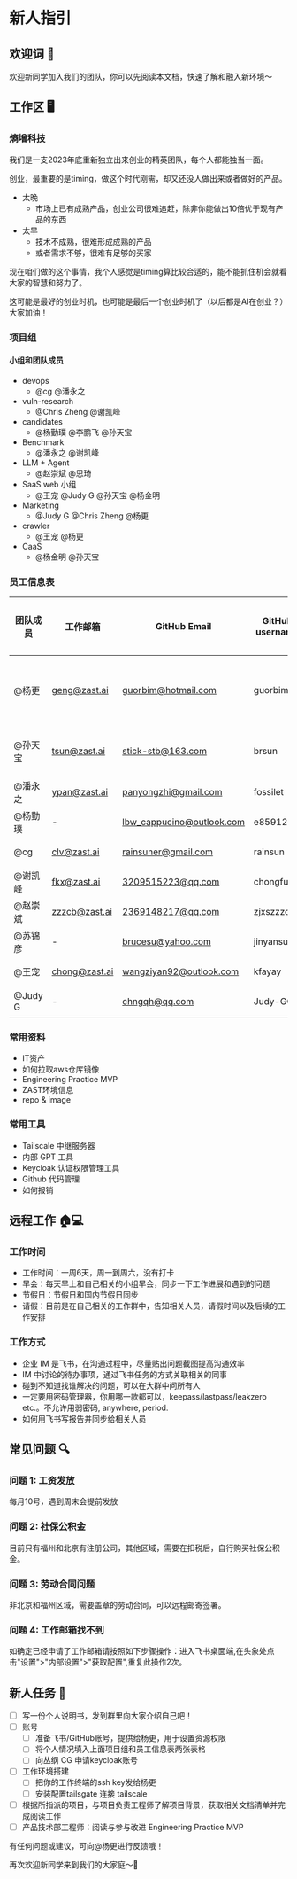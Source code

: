 # 新人指引

## 欢迎词 🥳

欢迎新同学加入我们的团队，你可以先阅读本文档，快速了解和融入新环境～

## 工作区 🖥

### 熵增科技

我们是一支2023年底重新独立出来创业的精英团队，每个人都能独当一面。

创业，最重要的是timing，做这个时代刚需，却又还没人做出来或者做好的产品。

* 太晚
  * 市场上已有成熟产品，创业公司很难追赶，除非你能做出10倍优于现有产品的东西
* 太早
  * 技术不成熟，很难形成成熟的产品
  * 或者需求不够，很难有足够的买家

现在咱们做的这个事情，我个人感觉是timing算比较合适的，能不能抓住机会就看大家的智慧和努力了。

这可能是最好的创业时机，也可能是最后一个创业时机了（以后都是AI在创业？）大家加油！

### 项目组

#### 小组和团队成员

* devops
  * @cg @潘永之
* vuln-research
  * @Chris Zheng @谢凯峰
* candidates
  * @杨勤璞 @李鹏飞 @孙天宝
* Benchmark
  * @潘永之 @谢凯峰
* LLM + Agent
  * @赵崇斌 @思琦
* SaaS web 小组
  * @王宠 @Judy G @孙天宝 @杨金明
* Marketing
  * @Judy G @Chris Zheng @杨更
* crawler
  * @王宠 @杨更
* CaaS
  * @杨金明 @孙天宝

### 员工信息表

| 团队成员 | 工作邮箱 | GitHub Email | GitHub username | GitHub repository user.name | 所在城市 | 主要负责项目/方向 |
|----------|----------|--------------|-----------------|---------------------------|----------|------------------|
| @杨更 | geng@zast.ai | guorbim@hotmail.com | guorbim | Geng Yang | 福州/西雅图 | 啥都参与 |
| @孙天宝 | tsun@zast.ai | stick-stb@163.com | brsun | brsun | 北京 | 主要：zast-engine-server(oxpecker), zast-biz-server, pathfinder<br>参与：llm-poc |
| @潘永之 | ypan@zast.ai | panyongzhi@gmail.com | fossilet | fossilet | - | - |
| @杨勤璞 | - | lbw_cappucino@outlook.com | e859127 | e859127 | 北京 | oxpk-queries, oxpecker-llm-poc |
| @cg | clv@zast.ai | rainsuner@gmail.com | rainsun | rainsun | 北京 | keycloak账号/邮箱申请 |
| @谢凯峰 | fkx@zast.ai | 3209515223@qq.com | chongfujun | chongfujun | 福州 | benckmark-java, 漏洞相关 |
| @赵崇斌 | zzzcb@zast.ai | 2369148217@qq.com | zjxszzzcb | zzzcb | 福州 | oxpecker-llm-poc |
| @苏锦彦 | - | brucesu@yahoo.com | jinyansu | Jinyan Su | - | Oxpecker-benchmark, Marketing activities |
| @王宠 | chong@zast.ai | wangziyan92@outlook.com | kfayay | wangchong | 武汉 | Sass 前端, benchmark-node |
| @Judy G | - | chngqh@qq.com | Judy-GG | Judy-GG | 福州 | Marketing+OPS+BD+PR |

### 常用资料

* IT资产
* 如何拉取aws仓库镜像
* Engineering Practice MVP
* ZAST环境信息
* repo & image

### 常用工具

* Tailscale 中继服务器
* 内部 GPT 工具
* Keycloak 认证权限管理工具
* Github 代码管理
* 如何报销

## 远程工作 🏠💻

### 工作时间

* 工作时间：一周6天，周一到周六，没有打卡
* 早会：每天早上和自己相关的小组早会，同步一下工作进展和遇到的问题
* 节假日：节假日和国内节假日同步
* 请假：目前是在自己相关的工作群中，告知相关人员，请假时间以及后续的工作安排

### 工作方式

* 企业 IM 是飞书，在沟通过程中，尽量贴出问题截图提高沟通效率
* IM 中讨论的待办事项，通过飞书任务的方式关联相关的同事
* 碰到不知道找谁解决的问题，可以在大群中问所有人
* 一定要用密码管理器，你用哪一款都可以，keepass/lastpass/leakzero etc.。不允许用弱密码, anywhere, period.
* 如何用飞书写报告并同步给相关人员

## 常见问题 🔍

### 问题 1: 工资发放
每月10号，遇到周末会提前发放

### 问题 2: 社保公积金
目前只有福州和北京有注册公司，其他区域，需要在扣税后，自行购买社保公积金。

### 问题 3: 劳动合同问题
非北京和福州区域，需要盖章的劳动合同，可以远程邮寄签署。

### 问题 4: 工作邮箱找不到
如确定已经申请了工作邮箱请按照如下步骤操作：进入飞书桌面端,在头象处点击"设置">"内部设置">"获取配置",重复此操作2次。

## 新人任务 🎉

- [ ] 写一份个人说明书，发到群里向大家介绍自己吧！
- [ ] 账号
  - [ ] 准备飞书/GitHub账号，提供给杨更，用于设置资源权限
  - [ ] 将个人情况填入上面项目组和员工信息表两张表格
  - [ ] 向丛纲 CG 申请keycloak账号
- [ ] 工作环境搭建
  - [ ] 把你的工作终端的ssh key发给杨更
  - [ ] 安装配置tailsgate 连接 tailscale
- [ ] 根据所指派的项目，与项目负责工程师了解项目背景，获取相关文档清单并完成阅读工作
- [ ] 产品技术部工程师：阅读与参与改进 Engineering Practice MVP

有任何问题或建议，可向@杨更进行反馈哦！

再次欢迎新同学来到我们的大家庭～👏 